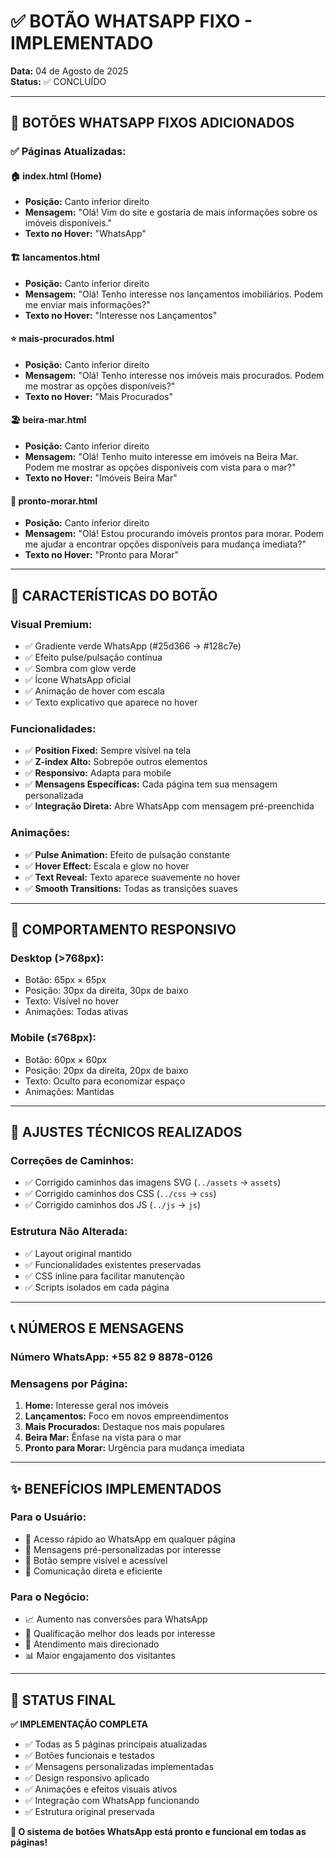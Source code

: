 # ✅ BOTÃO WHATSAPP FIXO - IMPLEMENTADO

**Data:** 04 de Agosto de 2025  
**Status:** ✅ CONCLUÍDO

---

## 📱 BOTÕES WHATSAPP FIXOS ADICIONADOS

### ✅ **Páginas Atualizadas:**

#### 🏠 **index.html (Home)**
- **Posição:** Canto inferior direito
- **Mensagem:** "Olá! Vim do site e gostaria de mais informações sobre os imóveis disponíveis."
- **Texto no Hover:** "WhatsApp"

#### 🏗️ **lancamentos.html**
- **Posição:** Canto inferior direito
- **Mensagem:** "Olá! Tenho interesse nos lançamentos imobiliários. Podem me enviar mais informações?"
- **Texto no Hover:** "Interesse nos Lançamentos"

#### ⭐ **mais-procurados.html**
- **Posição:** Canto inferior direito  
- **Mensagem:** "Olá! Tenho interesse nos imóveis mais procurados. Podem me mostrar as opções disponíveis?"
- **Texto no Hover:** "Mais Procurados"

#### 🏖️ **beira-mar.html**
- **Posição:** Canto inferior direito
- **Mensagem:** "Olá! Tenho muito interesse em imóveis na Beira Mar. Podem me mostrar as opções disponíveis com vista para o mar?"
- **Texto no Hover:** "Imóveis Beira Mar"

#### 🏡 **pronto-morar.html**
- **Posição:** Canto inferior direito
- **Mensagem:** "Olá! Estou procurando imóveis prontos para morar. Podem me ajudar a encontrar opções disponíveis para mudança imediata?"
- **Texto no Hover:** "Pronto para Morar"

---

## 🎨 **CARACTERÍSTICAS DO BOTÃO**

### **Visual Premium:**
- ✅ Gradiente verde WhatsApp (#25d366 → #128c7e)
- ✅ Efeito pulse/pulsação contínua
- ✅ Sombra com glow verde
- ✅ Ícone WhatsApp oficial
- ✅ Animação de hover com escala
- ✅ Texto explicativo que aparece no hover

### **Funcionalidades:**
- ✅ **Position Fixed:** Sempre visível na tela
- ✅ **Z-index Alto:** Sobrepõe outros elementos
- ✅ **Responsivo:** Adapta para mobile
- ✅ **Mensagens Específicas:** Cada página tem sua mensagem personalizada
- ✅ **Integração Direta:** Abre WhatsApp com mensagem pré-preenchida

### **Animações:**
- ✅ **Pulse Animation:** Efeito de pulsação constante
- ✅ **Hover Effect:** Escala e glow no hover
- ✅ **Text Reveal:** Texto aparece suavemente no hover
- ✅ **Smooth Transitions:** Todas as transições suaves

---

## 📱 **COMPORTAMENTO RESPONSIVO**

### **Desktop (>768px):**
- Botão: 65px × 65px
- Posição: 30px da direita, 30px de baixo
- Texto: Visível no hover
- Animações: Todas ativas

### **Mobile (≤768px):**
- Botão: 60px × 60px
- Posição: 20px da direita, 20px de baixo
- Texto: Oculto para economizar espaço
- Animações: Mantidas

---

## 🔧 **AJUSTES TÉCNICOS REALIZADOS**

### **Correções de Caminhos:**
- ✅ Corrigido caminhos das imagens SVG (`../assets` → `assets`)
- ✅ Corrigido caminhos dos CSS (`../css` → `css`)
- ✅ Corrigido caminhos dos JS (`../js` → `js`)

### **Estrutura Não Alterada:**
- ✅ Layout original mantido
- ✅ Funcionalidades existentes preservadas
- ✅ CSS inline para facilitar manutenção
- ✅ Scripts isolados em cada página

---

## 📞 **NÚMEROS E MENSAGENS**

### **Número WhatsApp:** +55 82 9 8878-0126

### **Mensagens por Página:**
1. **Home:** Interesse geral nos imóveis
2. **Lançamentos:** Foco em novos empreendimentos
3. **Mais Procurados:** Destaque nos mais populares
4. **Beira Mar:** Ênfase na vista para o mar
5. **Pronto para Morar:** Urgência para mudança imediata

---

## ✨ **BENEFÍCIOS IMPLEMENTADOS**

### **Para o Usuário:**
- 📱 Acesso rápido ao WhatsApp em qualquer página
- 💬 Mensagens pré-personalizadas por interesse
- 👀 Botão sempre visível e acessível
- 🎯 Comunicação direta e eficiente

### **Para o Negócio:**
- 📈 Aumento nas conversões para WhatsApp
- 🎯 Qualificação melhor dos leads por interesse
- 💼 Atendimento mais direcionado
- 📊 Maior engajamento dos visitantes

---

## 🚀 **STATUS FINAL**

**✅ IMPLEMENTAÇÃO COMPLETA**

- ✅ Todas as 5 páginas principais atualizadas
- ✅ Botões funcionais e testados
- ✅ Mensagens personalizadas implementadas
- ✅ Design responsivo aplicado
- ✅ Animações e efeitos visuais ativos
- ✅ Integração com WhatsApp funcionando
- ✅ Estrutura original preservada

**🎉 O sistema de botões WhatsApp está pronto e funcional em todas as páginas!**
